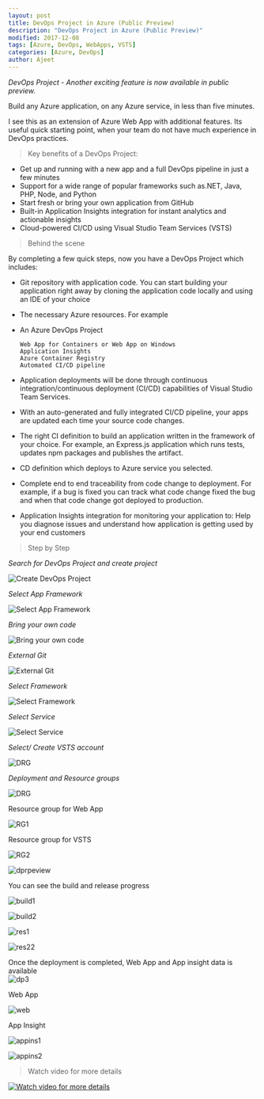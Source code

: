 ```yaml
---
layout: post
title: DevOps Project in Azure (Public Preview)
description: "DevOps Project in Azure (Public Preview)"
modified: 2017-12-08
tags: [Azure, DevOps, WebApps, VSTS]
categories: [Azure, DevOps]
author: Ajeet
---
```


*DevOps Project - Another exciting feature is now available in public preview.*

Build any Azure application, on any Azure service, in less than five minutes.

I see this as an extension of Azure Web App with additional features. Its useful quick starting point, when your team do not have much experience in DevOps practices.  

<!--more-->

> Key benefits of a DevOps Project:

*   Get up and running with a new app and a full DevOps pipeline in just a few minutes
*   Support for a wide range of popular frameworks such as.NET, Java, PHP, Node, and Python
*   Start fresh or bring your own application from GitHub
*   Built-in Application Insights integration for instant analytics and actionable insights
*   Cloud-powered CI/CD using Visual Studio Team Services (VSTS)

> Behind the scene

By completing a few quick steps, now you have a DevOps Project which includes:

*   Git repository with application code. You can start building your application right away by cloning the application code locally and using an IDE of your choice
*   The necessary Azure resources. For example
*   An Azure DevOps Project

        Web App for Containers or Web App on Windows
        Application Insights
        Azure Container Registry
        Automated CI/CD pipeline

*   Application deployments will be done through continuous integration/continuous deployment (CI/CD) capabilities of Visual Studio Team Services.
*   With an auto-generated and fully integrated CI/CD pipeline, your apps are updated each time your source code changes.
*   The right CI definition to build an application written in the framework of your choice. For example, an Express.js application which runs tests, updates npm packages and publishes the artifact.
*   CD definition which deploys to Azure service you selected.
*   Complete end to end traceability from code change to deployment. For example, if a bug is fixed you can track what code change fixed the bug and when that code change got deployed to production.
*   Application Insights integration for monitoring your application to: 
        Help you diagnose issues and understand how application is getting used by your end customers

> Step by Step

*Search for DevOps Project and create project*

![Create DevOps Project](/images/posts/devopsprj/createdp.JPG)

*Select App Framework*

![Select App Framework](/images/posts/devopsprj/app.JPG)


*Bring your own code*


![Bring your own code](/images/posts/devopsprj/owncode.JPG)

*External Git*

![External Git](/images/posts/devopsprj/extgit.JPG)

*Select Framework*

![Select Framework](/images/posts/devopsprj/framework.JPG)

*Select Service*

![Select Service](/images/posts/devopsprj/service.JPG)

*Select/ Create VSTS account*

![DRG](/images/posts/devopsprj/vsts.JPG)

*Deployment and Resource groups*

![DRG](/images/posts/devopsprj/depinprg.JPG)

Resource group for Web App

![RG1](/images/posts/devopsprj/rg1.JPG)

Resource group for VSTS

![RG2](/images/posts/devopsprj/rg2.JPG)


![dprpeview](/images/posts/devopsprj/dprpeview.JPG)


You can see the build and release progress

![build1](/images/posts/devopsprj/build1.JPG)

![build2](/images/posts/devopsprj/build2.JPG)

![res1](/images/posts/devopsprj/res1.JPG)

![res22](/images/posts/devopsprj/res2.JPG)

Once the deployment is completed, Web App and App insight data is available  
![dp3](/images/posts/devopsprj/dp3.JPG)

Web App

![web](/images/posts/devopsprj/web.JPG)

App Insight

![appins1](/images/posts/devopsprj/appinsight1.JPG)

![appins2](/images/posts/devopsprj/appin2.JPG)

> Watch video for more details

   [![Watch video for more details](https://docs.microsoft.com/en-us/vsts/build-release/_img/index/zero-to-devops-video.png)](https://sec.ch9.ms/ch9/03b8/487fba02-4077-465a-81a8-92cb1c7803b8/190ZerotoDevOps_high.mp4)
        
